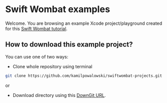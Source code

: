 # Swift Wombat examples

Welcome. You are browsing an example Xcode project/playground created for this [Swift Wombat tutorial](https://swiftwombat.com/how-to-display-a-scrollable-list-in-swiftui-using-the-list-view/).

## How to download this example project?

You can use one of two ways:

- Clone whole repository using terminal

```bash
git clone https://github.com/kamilpowalowski/swiftwombat-projects.git
```

or

- Download directory using this [DownGit URL](https://downgit.github.io/#/home?url=https://github.com/kamilpowalowski/swiftwombat-projects/tree/main/Lists).
